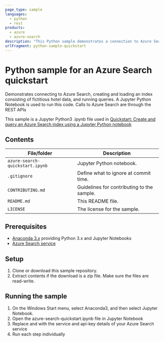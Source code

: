```yaml
---
page_type: sample
languages:
  - python
  - rest
products:
  - azure
  - azure-search
description: "This Python sample demonstrates a connection to Azure Search, creating and loading an index, and query execution. Calls to Azure Search are made using REST APIs."
urlFragment: python-sample-quickstart
---
```


# Python sample for an Azure Search quickstart

Demonstrates connecting to Azure Search, creating and loading an index consisting of fictitious hotel data, and running queries. A Jupyter Python Notebook is used to run this code. Calls to Azure Search are through the REST APIs

This sample is a Jupyter Python3 .ipynb file used in [Quickstart: Create and query an Azure Search index using a Jupyter Python notebook](https://docs.microsoft.com/azure/search/search-get-started-python)

## Contents

| File/folder | Description |
|-------------|-------------|
| `azure-search-quickstart.ipynb`       | Jupyter Python notebook. |
| `.gitignore` | Define what to ignore at commit time. |
| `CONTRIBUTING.md` | Guidelines for contributing to the sample. |
| `README.md` | This README file. |
| `LICENSE`   | The license for the sample. |

## Prerequisites

- [Anaconda 3.x](https://www.anaconda.com/distribution/#download-section) providing Python 3.x and Jupyter Notebooks
- [Azure Search service](https://docs.microsoft.com/azure/search/search-create-service-portal)

## Setup

1. Clone or download this sample repository.
2. Extract contents if the download is a zip file. Make sure the files are read-write.

## Running the sample
1. On the Windows Start menu, select Anaconda3, and then select Jupyter Notebook.
1. Open the azure-search-quickstart.ipynb file in Jupyter Notebook
1. Replace <YOUR-SERVICE-NAME> and <YOUR-ADMIN-API-KEY> with the service and api-key details of your Azure Search service
1. Run each step individually
